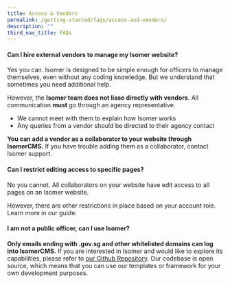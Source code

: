 ```yaml
---
title: Access & Vendors
permalink: /getting-started/faqs/access-and-vendors/
description: ""
third_nav_title: FAQs
---
```

#### Can I hire external vendors to manage my Isomer website?

Yes you can. Isomer is designed to be simple enough for officers to manage themselves, even without any coding knowledge. But we understand that sometimes you need additional help.

However, the **Isomer team does not liase directly with vendors**. All communication **must** go through an agency representative. 

- We cannot meet with them to explain how Isomer works
- Any queries from a vendor should be directed to their agency contact

**You can add a vendor as a collaborator to your website through IsomerCMS.** If you have trouble adding them as a collaborator, contact Isomer support.

#### Can I restrict editing access to specific pages?
No you cannot. All collaborators on your website have edit access to all pages on an Isomer website. 

However, there are other restrictions in place based on your account role. Learn more in our guide.

#### I am not a public officer, can I use Isomer?

**Only emails ending with .gov.sg and other whitelisted domains can log into IsomerCMS.** If you are interested in Isomer and would like to explore its capabilities, please refer to [our Github Repository](https://github.com/isomerpages). Our codebase is open source, which means that you can use our templates or framework for your own development purposes.
